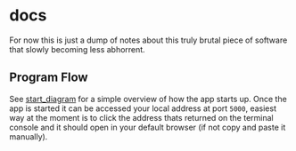 # docs

For now this is just a dump of notes about this truly brutal piece of software that slowly becoming less abhorrent.

## Program Flow

See [start_diagram](start_diagram.drawio) for a simple overview of how the app starts up. Once the app is started it can be accessed your local address at port `5000`, easiest way at the moment is to click the address thats returned on the terminal console and it should open in your default browser (if not copy and paste it manually).
